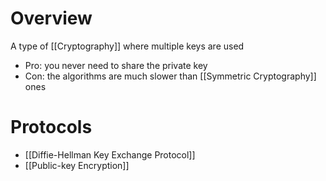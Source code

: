 # Overview
A type of [[Cryptography]] where multiple keys are used

- Pro: you never need to share the private key
- Con: the algorithms are much slower than [[Symmetric Cryptography]] ones

# Protocols
- [[Diffie-Hellman Key Exchange Protocol]]
- [[Public-key Encryption]]